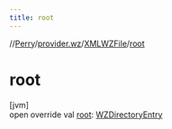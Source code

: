 ```yaml
---
title: root
---
```

//[Perry](../../../index.html)/[provider.wz](../index.html)/[XMLWZFile](index.html)/[root](root.html)



# root



[jvm]\
open override val [root](root.html): [WZDirectoryEntry](../-w-z-directory-entry/index.html)




